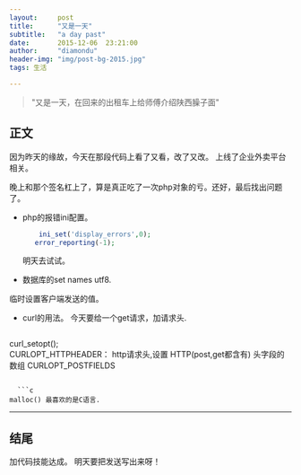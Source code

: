 ```yaml
---
layout:     post
title:      "又是一天"
subtitle:   "a day past"
date:       2015-12-06  23:21:00
author:     "diamondu"
header-img: "img/post-bg-2015.jpg"
tags: 生活

---
```


> "又是一天，在回来的出租车上给师傅介绍陕西臊子面"

## 正文

因为昨天的缘故，今天在那段代码上看了又看，改了又改。
上线了企业外卖平台相关。

晚上和那个签名杠上了，算是真正吃了一次php对象的亏。还好，最后找出问题了。

* php的报错ini配置。

  ```php
      ini_set('display_errors',0);  
     error_reporting(-1);
   ```
   明天去试试。
 
 
*  数据库的set names utf8.  
 
 临时设置客户端发送的值。
 
 
*  curl的用法。
  今天要给一个get请求，加请求头.
  
   ```php
  curl_setopt();  
  CURLOPT_HTTPHEADER： http请求头,设置     HTTP(post,get都含有) 头字段的数组
  CURLOPT_POSTFIELDS
 ```            
 
   ```c
 malloc() 最喜欢的是C语言.
 
   ```
   
 ----
 
 ## 结尾
 加代码技能达成。
 明天要把发送写出来呀！
